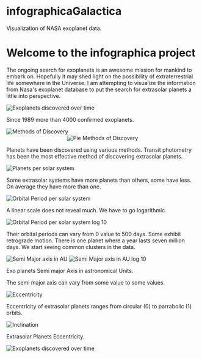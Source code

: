 # infographicaGalactica
Visualization of NASA exoplanet data.

<html>
  <h1> Welcome to the infographica project </h1>
  <p>The ongoing search for exoplanets is an awesome  mission for mankind to embark on. Hopefully it may shed light on the possibility of extraterrestrial life somewhere in the Universe. I am attempting to visualize the information from Nasa's exoplanet database to put the search for extrasolar planets a little into perspective.</p>
  
  <img src="/Vissies/t01DiscoveryOfExoplanetsOverTime.png" alt="Exoplanets discovered over time">
  
   <p>Since 1989 more than 4000 confirmed exoplanets.</p>
  
  <img src="/Vissies/Methods_of_discovery.png" alt="Methods of Discovery">
  <center>
  <img src="/Vissies/pie_Methods_of_discovery.png" alt="Pie Methods of Discovery">
  </center>

  <p>Planets have been discovered using various methods. Transit photometry has been the most effective method of discovering extrasolar planets.</p>
  
  <img src="/Vissies/Planets_per_solar_system.png" alt="Planets per solar system">
   <p>Some extrasolar systems have more planets than others, some have less. On average they have more than one.</p>

  <img src="/Vissies/orbital_period.png" alt="Orbital Period per solar system">
  <p>A linear scale does not reveal much. We have to go logarithmic.</p>
  <img src="/Vissies/sorted_orbital_period_log10.png" alt="Orbital Period per solar system log 10">
  
   <p>Their orbital periods can vary from 0 value to 500 days. Some exhibit retrograde motion. There is one planet where a year lasts seven million days. We start seeing common clusters in the data.</p>
   
  <img src="/Vissies/pl_Semi_maj_axis_AU.png" alt="Semi Major axis in AU">
  <img src="/Vissies/pl_Semi_maj_axis_AU_log10.png" alt="Semi Major axis in AU log 10">
  
   <p>Exo planets Semi major Axis in astronomical Units.</p>
  
   <p>The semi major axis can vary from some value to some values.</p>
   
  <img src="/Vissies/orbital_eccentricity.png" alt="Eccentricity">
  
   <p>Eccentricity of extrasolar planets ranges from circular (0) to parrabolic (1) orbits.</p>

   <img src="/Vissies/orbital_inclination.png" alt="Inclination">
   <p>Extrasolar Planets Eccentricity.</p>

  
   
  <img src="/Vissies/t04rangeOfKNownTemperaturesOfExoplanets.png" alt="Exoplanets discovered over time">
  
</html>
